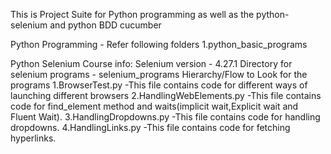 This is Project Suite for Python programming as well as the python-selenium and python BDD cucumber

Python Programming - Refer following folders
    1.python_basic_programs

Python Selenium Course info:
    Selenium version - 4.27.1
    Directory for selenium programs - selenium_programs
    Hierarchy/Flow to Look for the programs
        1.BrowserTest.py
            -This file contains code for different ways of launching different browsers
        2.HandlingWebElements.py
            -This file contains code for find_element method and waits(implicit wait,Explicit wait and Fluent Wait).
        3.HandlingDropdowns.py
            -This file contains code for handling dropdowns.
        4.HandlingLinks.py
            -This file contains code for fetching hyperlinks.
